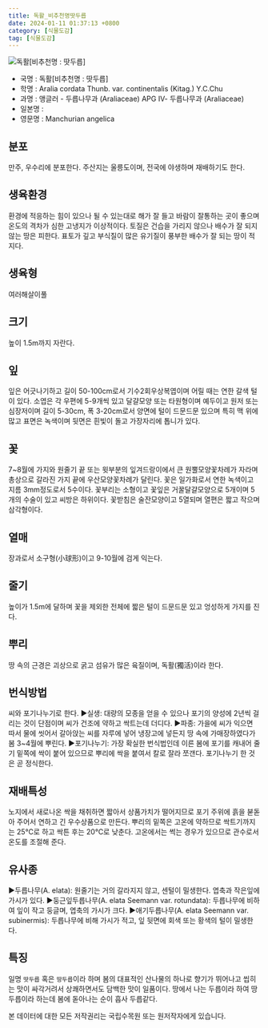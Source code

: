 ```yaml
---
title: 독활_비추천명땃두릅
date: 2024-01-11 01:37:13 +0800
category: [식물도감]
tag: [식물도감]
---
```




![독활[비추천명 : 땃두릅]](/fileUpload/plants/basic/Araliaceae/Aralia/7206/1_th2.JPG)
- 국명 : 독활[비추천명 : 땃두릅]
- 학명 : Aralia cordata Thunb. var. continentalis (Kitag.) Y.C.Chu
- 과명 : 앵글러 - 두릅나무과 (Araliaceae) APG Ⅳ- 두릅나무과 (Araliaceae)
- 일본명 : 
- 영문명 : Manchurian angelica


## 분포
만주, 우수리에 분포한다.주산지는 울릉도이며, 전국에 야생하며 재배하기도 한다.
## 생육환경
환경에 적응하는 힘이 있으나 될 수 있는대로 해가 잘 들고 바람이 잘통하는 곳이 좋으며 온도의 격차가 심한 고냉지가 이상적이다. 토질은 건습을 가리지 않으나 배수가 잘 되지 않는 땅은 피한다. 표토가 깊고 부식질이 많은 유기질이 풍부한 배수가 잘 되는 땅이 적지다.
## 생육형
여러해살이풀 
## 크기
높이 1.5m까지 자란다.
## 잎
잎은 어긋나기하고 길이 50-100cm로서 기수2회우상복엽이며 어릴 때는 연한 갈색 털이 있다. 소엽은 각 우편에 5-9개씩 있고 달걀모양 또는 타원형이며 예두이고 원저 또는 심장저이며 길이 5-30cm, 폭 3-20cm로서 양면에 털이 드문드문 있으며 특히 맥 위에 많고 표면은 녹색이며 뒷면은 흰빛이 돌고 가장자리에 톱니가 있다.
## 꽃
7~8월에 가지와 원줄기 끝 또는 윗부분의 잎겨드랑이에서 큰 원뿔모양꽃차례가 자라며 총상으로 갈라진 가지 끝에 우산모양꽃차례가 달린다. 꽃은 일가화로서 연한 녹색이고 지름 3mm정도로서 5수이다. 꽃부리는 소형이고 꽃잎은 거꿀달걀모양으로 5개이며 5개의 수술이 있고 씨방은 하위이다. 꽃받침은 술잔모양이고 5열되며 열편은 짧고 작으며 삼각형이다.
## 열매
장과로서 소구형(小球形)이고 9-10월에 검게 익는다.
## 줄기
높이가 1.5m에 달하며 꽃을 제외한 전체에 짧은 털이 드문드문 있고 엉성하게 가지를 진다.
## 뿌리
땅 속의 근경은 괴상으로 굵고 섬유가 많은 육질이며, 독활(獨活)이라 한다.
## 번식방법
씨와 포기나누기로 한다.▶실생: 대량의 모종을 얻을 수 있으나 포기의 양성에 2년씩 걸리는 것이 단점이며 씨가 건조에 약하고 싹트는데 더디다.▶파종: 가을에 씨가 익으면 따서 물에 씻어서 갈아앉는 씨를 자루에 넣어 냉장고에 넣든지 땅 속에 가매장하였다가 봄 3~4월에 뿌린다.▶포기나누기: 가장 확실한 번식법인데 이른 봄에 포기를 캐내어 줄기 밑쪽에  싹이 붙어 있으므로 뿌리에 싹을 붙여서 칼로 잘라 쪼갠다. 포기나누기 한 것은 곧 정식한다.
## 재배특성
노지에서 새로나온 싹을 채취하면 짧아서 상품가치가 떨어지므로 포기 주위에 흙을 붇돋아 주어서 연하고 긴 우수상품으로 만든다. 뿌리의 밑쪽은 고온에 약하므로 싹트기까지는 25℃로 하고 싹튼 후는 20℃로 낮춘다. 고온에서는 썩는 경우가 있으므로 관수로서 온도를 조절해 준다.
## 유사종
▶두릅나무(A. elata): 원줄기는 거의 갈라지지 않고, 센털이 밀생한다. 엽축과 작은잎에 가시가 있다.▶둥근잎두릅나무(A. elata Seemann var. rotundata): 두릅나무에 비하여 잎이 작고 둥글며, 엽축의 가시가 크다.▶애기두릅나무(A. elata Seemann var. subinermis): 두릅나무에 비해 가시가 적고, 잎 뒷면에 회색 또는 황색의 털이 밀생한다.
## 특징
일명 `땃두릅` 혹은 `땅두릅`이라 하며 봄의 대표적인 산나물의 하나로 향기가 뛰어나고 씹히는 맛이 싸각거려서 상쾌하면서도 담백한 맛이 일품이다. 땅에서 나는 두릅이라 하여 땅두릅이라 하는데 봄에 돋아나는 순이 흡사 두릅같다.






본 데이터에 대한 모든 저작권리는 국립수목원 또는 원저작자에게 있습니다.

